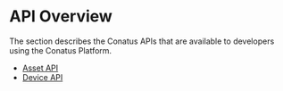 # API Overview

The section describes the Conatus APIs that are available to developers using
the Conatus Platform.

- [Asset API](asset-api)
- [Device API](device-api)

